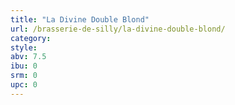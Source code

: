 ```yaml
---
title: "La Divine Double Blond"
url: /brasserie-de-silly/la-divine-double-blond/
category: 
style: 
abv: 7.5
ibu: 0
srm: 0
upc: 0
---
```



